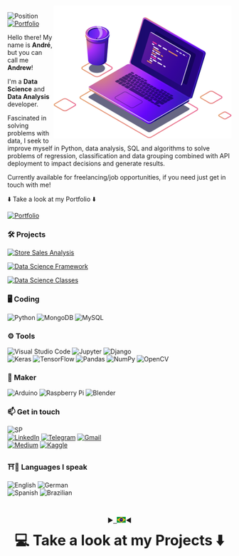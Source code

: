 <img src="https://raw.githubusercontent.com/AndrewLaganaro/AndrewLaganaro/main/images/computer-illustration.png" min-width="400px" max-width="400px" width="400px" align="right" alt="Computador Andrew">

![Position](https://img.shields.io/badge/Data%20Scientist-Maker-blue) [![Portfolio](https://img.shields.io/badge/Projects-Portfolio-blue)](https://andrewcode.herokuapp.com)
<p align="left">
  Hello there! My name is <b>André</b>, but you can call me <b>Andrew</b>!
  
  I'm a <b>Data Science</b> and <b>Data Analysis</b> developer.
  
  Fascinated in solving problems with data, I seek to improve myself in Python, data analysis, SQL and algorithms to solve problems of regression, classification and data grouping combined with API deployment to impact decisions and generate results.

  Currently available for freelancing/job opportunities, if you need just get in touch with me!
  
  ⬇️ Take a look at my Portfolio ⬇️
  
  [![Portfolio](https://img.shields.io/badge/Projects-Portfolio-blue)](https://andrewcode.herokuapp.com)
</p>

### 🛠 Projects

  [![Store Sales Analysis](https://img.shields.io/badge/Projects-Store%20Sales%20Analysis-orange)](https://github.com/AndrewLaganaro/Store_Sales_Analysis)
  
  [![Data Science Framework](https://img.shields.io/badge/Projects-Data%20Science%20Framework-blue)](https://github.com/AndrewLaganaro/Data_Science_Framework)
  
  [![Data Science Classes](https://img.shields.io/badge/Projects-Data%20Science%20Classes-red)](https://github.com/AndrewLaganaro/Data_Science_Classes)

### 🖥 Coding

  ![Python](https://img.shields.io/badge/Python-informational?/?style=flat&logo=Python&logoColor=white&color=blue)
  ![MongoDB](https://img.shields.io/badge/MongoDB-informational?/?style=flat&logo=MongoDB&logoColor=white&color=green)
  ![MySQL](https://img.shields.io/badge/MySQL-informational?/?style=flat&logo=MySQL&logoColor=white&color=orange)

### ⚙ Tools

  ![Visual Studio Code](https://img.shields.io/badge/VisualStudioCode-0078d7.svg?&/?style=flat&logo=visual-studio-code&logoColor=white)
  ![Jupyter](https://img.shields.io/badge/Jupyter-%23F37626.svg?&/?style=flat&logo=Jupyter&logoColor=white)
  ![Django](https://img.shields.io/badge/django-%23092E20.svg?&/?style=flat&logo=django&logoColor=white)
  <br>
  ![Keras](https://img.shields.io/badge/Keras-%23D00000.svg?&/?style=flat&logo=Keras&logoColor=white)
  ![TensorFlow](https://img.shields.io/badge/TensorFlow-%23FF6F00.svg?&/?style=flat&logo=TensorFlow&logoColor=white)
  ![Pandas](https://img.shields.io/badge/pandas-%23150458.svg?&/?style=flat&logo=pandas&logoColor=white)
  ![NumPy](https://img.shields.io/badge/numpy-%23013243.svg?&/?style=flat&logo=numpy&logoColor=white)
  ![OpenCV](https://img.shields.io/badge/opencv-%23white.svg?&/?style=flat&logo=opencv&logoColor=white)
  
### 🧪 Maker

  ![Arduino](https://img.shields.io/badge/-Arduino-00979D?/?style=flat&logo=Arduino&logoColor=white)
  ![Raspberry Pi](https://img.shields.io/badge/-RaspberryPi-C51A4A?/?style=flat&logo=Raspberry-Pi)
  ![Blender](https://img.shields.io/badge/blender-%23F5792A.svg?&/?style=flat&logo=blender&logoColor=white)

### 📫 Get in touch
  ![SP](https://img.shields.io/badge/Brazil-São%20Paulo-blue)
  <br>
  [![LinkedIn](https://img.shields.io/badge/LinkedIn-informational?/?style=flat&logo=linkedin&logoColor=white&color=0D76A8)](https://www.linkedin.com/in/andrewlaganaro/)
  [![Telegram](https://img.shields.io/badge/Telegram-informational?/?style=flat&logo=telegram&logoColor=white&color=2CA5E0)](https://t.me/AndrewLaganaro)
  [![Gmail](https://img.shields.io/badge/Gmail-informational?/?style=flat&logo=gmail&logoColor=white&color=D14836)](mailto:andrew.laganaro.dev@gmail.com?subject=[GitHub])
  <br>
  [![Medium](https://img.shields.io/badge/Medium-%23000000.svg?&style=plastic&logo=Medium&logoColor=white)](https://medium.com/@AndrewLaganaro)
  [![Kaggle](https://img.shields.io/badge/-Kaggle-blue?style=plastic)](https://www.kaggle.com/andrewlaganaro)
  
### ⛩📘 Languages I speak
  ![English](https://img.shields.io/badge/English-Fluent-blue?/?style=flat) ![German](https://img.shields.io/badge/German-Basics-orange?/?style=flat)
  <br>
  ![Spanish](https://img.shields.io/badge/Spanish-Intermediate-red?/?style=flat) ![Brazilian](https://img.shields.io/badge/Brazilian-Native-green?/?style=flat)

  <br>
<p align="center">
  ▶<kbd><a href="https://github.com/AndrewLaganaro/AndrewLaganaro/blob/main/translations/README.br.md" alt="Brazilian">
  <img title="Brazilian" alt="Brazilian" src="images/br.jpg" width="20"></a></kbd>◀
</p>  
<p align="center"><font size="+3"><b> 💻 Take a look at my Projects ⬇️ </b></font></p>
